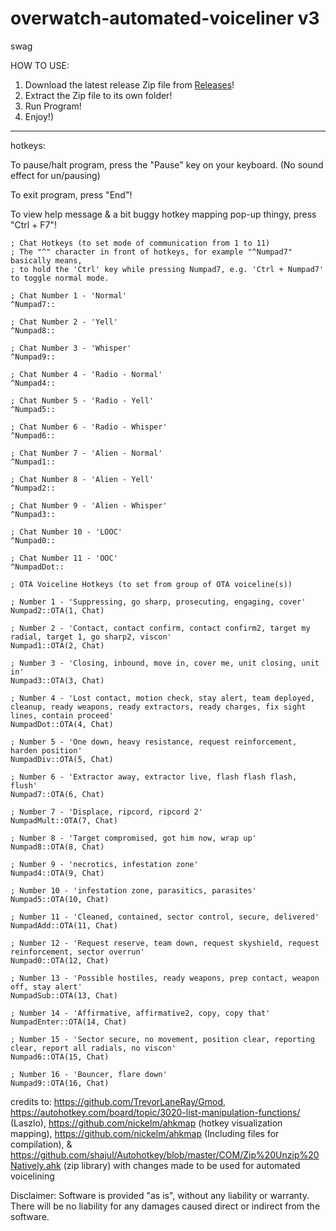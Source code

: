 # overwatch-automated-voiceliner v3
swag

HOW TO USE:
1. Download the latest release Zip file from [Releases](https://github.com/TimCook/overwatch-automated-voiceliner/releases)!
2. Extract the Zip file to its own folder!
3. Run Program!
4. Enjoy!)

---

hotkeys:

To pause/halt program, press the "Pause" key on your keyboard. (No sound effect for un/pausing)

To exit program, press "End"!

To view help message & a bit buggy hotkey mapping pop-up thingy, press "Ctrl + F7"!

```
; Chat Hotkeys (to set mode of communication from 1 to 11)
; The "^" character in front of hotkeys, for example "^Numpad7" basically means, 
; to hold the 'Ctrl' key while pressing Numpad7, e.g. 'Ctrl + Numpad7' to toggle normal mode.

; Chat Number 1 - 'Normal'
^Numpad7::

; Chat Number 2 - 'Yell'
^Numpad8::

; Chat Number 3 - 'Whisper'
^Numpad9::

; Chat Number 4 - 'Radio - Normal'
^Numpad4::

; Chat Number 5 - 'Radio - Yell'
^Numpad5::

; Chat Number 6 - 'Radio - Whisper'
^Numpad6::

; Chat Number 7 - 'Alien - Normal'
^Numpad1::

; Chat Number 8 - 'Alien - Yell'
^Numpad2::

; Chat Number 9 - 'Alien - Whisper'
^Numpad3::

; Chat Number 10 - 'LOOC'
^Numpad0::

; Chat Number 11 - 'OOC'
^NumpadDot::

; OTA Voiceline Hotkeys (to set from group of OTA voiceline(s))

; Number 1 - 'Suppressing, go sharp, prosecuting, engaging, cover'
Numpad2::OTA(1, Chat)

; Number 2 - 'Contact, contact confirm, contact confirm2, target my radial, target 1, go sharp2, viscon'
Numpad1::OTA(2, Chat)

; Number 3 - 'Closing, inbound, move in, cover me, unit closing, unit in'
Numpad3::OTA(3, Chat)

; Number 4 - 'Lost contact, motion check, stay alert, team deployed, cleanup, ready weapons, ready extractors, ready charges, fix sight lines, contain proceed'
NumpadDot::OTA(4, Chat)

; Number 5 - 'One down, heavy resistance, request reinforcement, harden position'
NumpadDiv::OTA(5, Chat)

; Number 6 - 'Extractor away, extractor live, flash flash flash, flush'
Numpad7::OTA(6, Chat)

; Number 7 - 'Displace, ripcord, ripcord 2'
NumpadMult::OTA(7, Chat)

; Number 8 - 'Target compromised, got him now, wrap up'
Numpad8::OTA(8, Chat)

; Number 9 - 'necrotics, infestation zone'
Numpad4::OTA(9, Chat)

; Number 10 - 'infestation zone, parasitics, parasites'
Numpad5::OTA(10, Chat)

; Number 11 - 'Cleaned, contained, sector control, secure, delivered'
NumpadAdd::OTA(11, Chat)

; Number 12 - 'Request reserve, team down, request skyshield, request reinforcement, sector overrun'
Numpad0::OTA(12, Chat)

; Number 13 - 'Possible hostiles, ready weapons, prep contact, weapon off, stay alert'
NumpadSub::OTA(13, Chat)

; Number 14 - 'Affirmative, affirmative2, copy, copy that'
NumpadEnter::OTA(14, Chat)

; Number 15 - 'Sector secure, no movement, position clear, reporting clear, report all radials, no viscon'
Numpad6::OTA(15, Chat)

; Number 16 - 'Bouncer, flare down'
Numpad9::OTA(16, Chat)
```

credits to: https://github.com/TrevorLaneRay/Gmod, https://autohotkey.com/board/topic/3020-list-manipulation-functions/ (Laszlo), 
https://github.com/nickelm/ahkmap (hotkey visualization mapping), 
https://github.com/nickelm/ahkmap (Including files for compilation), 
& https://github.com/shajul/Autohotkey/blob/master/COM/Zip%20Unzip%20Natively.ahk (zip library)
with changes made to be used for automated voicelining


Disclaimer: Software is provided "as is", without any liability or warranty.
There will be no liability for any damages caused direct or indirect from the software.
